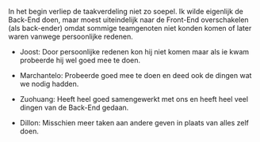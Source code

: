 In het begin verliep de taakverdeling niet zo soepel. Ik wilde eigenlijk de Back-End doen, maar moest uiteindelijk naar de Front-End overschakelen (als back-ender) omdat sommige teamgenoten niet konden komen of later waren vanwege persoonlijke redenen.

- Joost: Door persoonlijke redenen kon hij niet komen maar als ie kwam probeerde hij wel goed mee te doen.

- Marchantelo: Probeerde goed mee te doen en deed ook de dingen wat we nodig hadden.

- Zuohuang: Heeft heel goed samengewerkt met ons en heeft heel veel dingen van de Back-End gedaan.

- Dillon: Misschien meer taken aan andere geven in plaats van alles zelf doen.